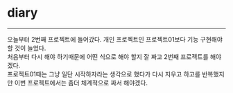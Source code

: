 # diary
___

오늘부터 2번째 프로젝트에 들어갔다. 개인 프로젝트인 프로젝트01보다 기능 구현해야 할 것이 늘었다.<br/>
처음부터 다시 해야 하기때문에 어떤 식으로 해야 할지 잘 짜고 2번째 프로젝트를 해야겠다.<br/> 
프로젝트01때는 그냥 일단 시작하자라는 생각으로 했다가 다시 지우고 하고를 반복했지만 이번 프로젝트에서는 좀더 체계적으로 짜서 해야겠다.
